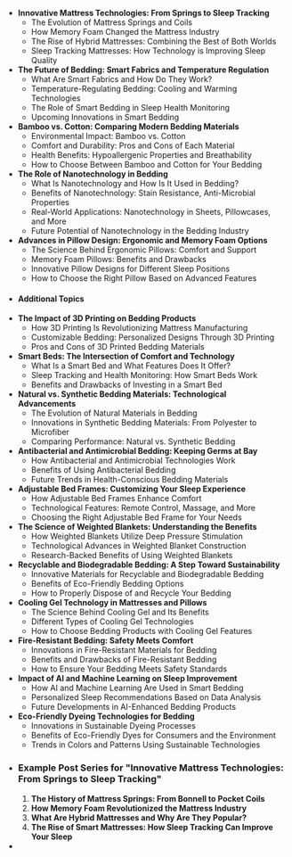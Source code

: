 - **Innovative Mattress Technologies: From Springs to Sleep Tracking**
	- The Evolution of Mattress Springs and Coils
	- How Memory Foam Changed the Mattress Industry
	- The Rise of Hybrid Mattresses: Combining the Best of Both Worlds
	- Sleep Tracking Mattresses: How Technology is Improving Sleep Quality
- **The Future of Bedding: Smart Fabrics and Temperature Regulation**
	- What Are Smart Fabrics and How Do They Work?
	- Temperature-Regulating Bedding: Cooling and Warming Technologies
	- The Role of Smart Bedding in Sleep Health Monitoring
	- Upcoming Innovations in Smart Bedding
- **Bamboo vs. Cotton: Comparing Modern Bedding Materials**
	- Environmental Impact: Bamboo vs. Cotton
	- Comfort and Durability: Pros and Cons of Each Material
	- Health Benefits: Hypoallergenic Properties and Breathability
	- How to Choose Between Bamboo and Cotton for Your Bedding
- **The Role of Nanotechnology in Bedding**
	- What Is Nanotechnology and How Is It Used in Bedding?
	- Benefits of Nanotechnology: Stain Resistance, Anti-Microbial Properties
	- Real-World Applications: Nanotechnology in Sheets, Pillowcases, and More
	- Future Potential of Nanotechnology in the Bedding Industry
- **Advances in Pillow Design: Ergonomic and Memory Foam Options**
	- The Science Behind Ergonomic Pillows: Comfort and Support
	- Memory Foam Pillows: Benefits and Drawbacks
	- Innovative Pillow Designs for Different Sleep Positions
	- How to Choose the Right Pillow Based on Advanced Features
- #### Additional Topics
- **The Impact of 3D Printing on Bedding Products**
	- How 3D Printing Is Revolutionizing Mattress Manufacturing
	- Customizable Bedding: Personalized Designs Through 3D Printing
	- Pros and Cons of 3D Printed Bedding Materials
- **Smart Beds: The Intersection of Comfort and Technology**
	- What Is a Smart Bed and What Features Does It Offer?
	- Sleep Tracking and Health Monitoring: How Smart Beds Work
	- Benefits and Drawbacks of Investing in a Smart Bed
- **Natural vs. Synthetic Bedding Materials: Technological Advancements**
	- The Evolution of Natural Materials in Bedding
	- Innovations in Synthetic Bedding Materials: From Polyester to Microfiber
	- Comparing Performance: Natural vs. Synthetic Bedding
- **Antibacterial and Antimicrobial Bedding: Keeping Germs at Bay**
	- How Antibacterial and Antimicrobial Technologies Work
	- Benefits of Using Antibacterial Bedding
	- Future Trends in Health-Conscious Bedding Materials
- **Adjustable Bed Frames: Customizing Your Sleep Experience**
	- How Adjustable Bed Frames Enhance Comfort
	- Technological Features: Remote Control, Massage, and More
	- Choosing the Right Adjustable Bed Frame for Your Needs
- **The Science of Weighted Blankets: Understanding the Benefits**
	- How Weighted Blankets Utilize Deep Pressure Stimulation
	- Technological Advances in Weighted Blanket Construction
	- Research-Backed Benefits of Using Weighted Blankets
- **Recyclable and Biodegradable Bedding: A Step Toward Sustainability**
	- Innovative Materials for Recyclable and Biodegradable Bedding
	- Benefits of Eco-Friendly Bedding Options
	- How to Properly Dispose of and Recycle Your Bedding
- **Cooling Gel Technology in Mattresses and Pillows**
	- The Science Behind Cooling Gel and Its Benefits
	- Different Types of Cooling Gel Technologies
	- How to Choose Bedding Products with Cooling Gel Features
- **Fire-Resistant Bedding: Safety Meets Comfort**
	- Innovations in Fire-Resistant Materials for Bedding
	- Benefits and Drawbacks of Fire-Resistant Bedding
	- How to Ensure Your Bedding Meets Safety Standards
- **Impact of AI and Machine Learning on Sleep Improvement**
	- How AI and Machine Learning Are Used in Smart Bedding
	- Personalized Sleep Recommendations Based on Data Analysis
	- Future Developments in AI-Enhanced Bedding Products
- **Eco-Friendly Dyeing Technologies for Bedding**
	- Innovations in Sustainable Dyeing Processes
	- Benefits of Eco-Friendly Dyes for Consumers and the Environment
	- Trends in Colors and Patterns Using Sustainable Technologies
- ### Example Post Series for "Innovative Mattress Technologies: From Springs to Sleep Tracking"
  1. **The History of Mattress Springs: From Bonnell to Pocket Coils**
  2. **How Memory Foam Revolutionized the Mattress Industry**
  3. **What Are Hybrid Mattresses and Why Are They Popular?**
  4. **The Rise of Smart Mattresses: How Sleep Tracking Can Improve Your Sleep**
-